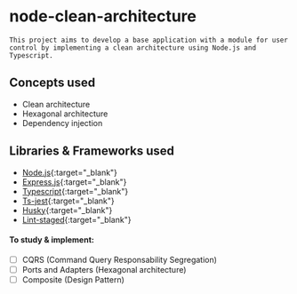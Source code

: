 # node-clean-architecture
```
This project aims to develop a base application with a module for user control by implementing a clean architecture using Node.js and Typescript.
```

## Concepts used
- Clean architecture
- Hexagonal architecture
- Dependency injection

## Libraries & Frameworks used
- [Node.js](http://nodejs.org/){:target="_blank"}
- [Express.js](https://expressjs.com/){:target="_blank"}
- [Typescript](https://www.typescriptlang.org){:target="_blank"}
- [Ts-jest](https://www.npmjs.com/package/ts-jest){:target="_blank"}
- [Husky](https://www.npmjs.com/package/husky){:target="_blank"}
- [Lint-staged](https://www.npmjs.com/package/lint-staged){:target="_blank"}

#### To study & implement: 
- [ ] CQRS (Command Query Responsability Segregation)
- [ ] Ports and Adapters (Hexagonal architecture)
- [ ] Composite (Design Pattern)